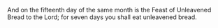 And on the fifteenth day of the same month is the Feast of Unleavened Bread to the Lord; for seven days you shall eat unleavened bread.
